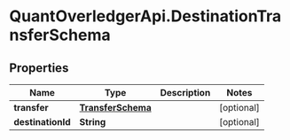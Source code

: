 # QuantOverledgerApi.DestinationTransferSchema

## Properties

Name | Type | Description | Notes
------------ | ------------- | ------------- | -------------
**transfer** | [**TransferSchema**](TransferSchema.md) |  | [optional] 
**destinationId** | **String** |  | [optional] 


